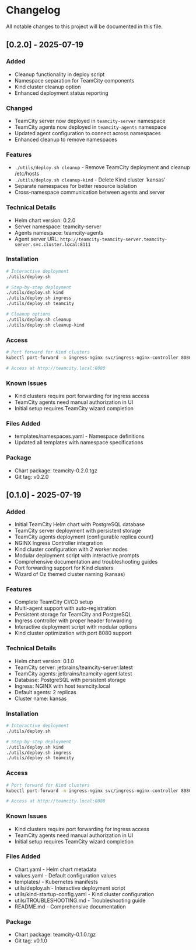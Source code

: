 # Changelog

All notable changes to this project will be documented in this file.

## [0.2.0] - 2025-07-19

### Added
- Cleanup functionality in deploy script
- Namespace separation for TeamCity components
- Kind cluster cleanup option
- Enhanced deployment status reporting

### Changed
- TeamCity server now deployed in `teamcity-server` namespace
- TeamCity agents now deployed in `teamcity-agents` namespace
- Updated agent configuration to connect across namespaces
- Enhanced cleanup to remove namespaces

### Features
- `./utils/deploy.sh cleanup` - Remove TeamCity deployment and cleanup /etc/hosts
- `./utils/deploy.sh cleanup-kind` - Delete Kind cluster 'kansas'
- Separate namespaces for better resource isolation
- Cross-namespace communication between agents and server

### Technical Details
- Helm chart version: 0.2.0
- Server namespace: teamcity-server
- Agents namespace: teamcity-agents
- Agent server URL: `http://teamcity-teamcity-server.teamcity-server.svc.cluster.local:8111`

### Installation
```bash
# Interactive deployment
./utils/deploy.sh

# Step-by-step deployment
./utils/deploy.sh kind
./utils/deploy.sh ingress
./utils/deploy.sh teamcity

# Cleanup options
./utils/deploy.sh cleanup
./utils/deploy.sh cleanup-kind
```

### Access
```bash
# Port forward for Kind clusters
kubectl port-forward -n ingress-nginx svc/ingress-nginx-controller 8080:80

# Access at http://teamcity.local:8080
```

### Known Issues
- Kind clusters require port forwarding for ingress access
- TeamCity agents need manual authorization in UI
- Initial setup requires TeamCity wizard completion

### Files Added
- templates/namespaces.yaml - Namespace definitions
- Updated all templates with namespace specifications

### Package
- Chart package: teamcity-0.2.0.tgz
- Git tag: v0.2.0

## [0.1.0] - 2025-07-19

### Added
- Initial TeamCity Helm chart with PostgreSQL database
- TeamCity server deployment with persistent storage
- TeamCity agents deployment (configurable replica count)
- NGINX Ingress Controller integration
- Kind cluster configuration with 2 worker nodes
- Modular deployment script with interactive prompts
- Comprehensive documentation and troubleshooting guides
- Port forwarding support for Kind clusters
- Wizard of Oz themed cluster naming (kansas)

### Features
- Complete TeamCity CI/CD setup
- Multi-agent support with auto-registration
- Persistent storage for TeamCity and PostgreSQL
- Ingress controller with proper header forwarding
- Interactive deployment script with modular options
- Kind cluster optimization with port 8080 support

### Technical Details
- Helm chart version: 0.1.0
- TeamCity server: jetbrains/teamcity-server:latest
- TeamCity agents: jetbrains/teamcity-agent:latest
- Database: PostgreSQL with persistent storage
- Ingress: NGINX with host teamcity.local
- Default agents: 2 replicas
- Cluster name: kansas

### Installation
```bash
# Interactive deployment
./utils/deploy.sh

# Step-by-step deployment
./utils/deploy.sh kind
./utils/deploy.sh ingress
./utils/deploy.sh teamcity
```

### Access
```bash
# Port forward for Kind clusters
kubectl port-forward -n ingress-nginx svc/ingress-nginx-controller 8080:80

# Access at http://teamcity.local:8080
```

### Known Issues
- Kind clusters require port forwarding for ingress access
- TeamCity agents need manual authorization in UI
- Initial setup requires TeamCity wizard completion

### Files Added
- Chart.yaml - Helm chart metadata
- values.yaml - Default configuration values
- templates/ - Kubernetes manifests
- utils/deploy.sh - Interactive deployment script
- utils/kind-startup-config.yaml - Kind cluster configuration
- utils/TROUBLESHOOTING.md - Troubleshooting guide
- README.md - Comprehensive documentation

### Package
- Chart package: teamcity-0.1.0.tgz
- Git tag: v0.1.0 

